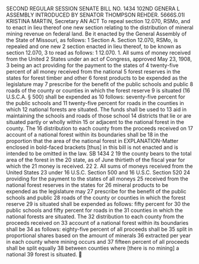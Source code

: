 SECOND REGULAR SESSION
SENATE BILL NO. 1434
102ND GENERA L ASSEMBLY
INTRODUCED BY SENATOR THOMPSON REHDER.
5666S.01I KRISTINA MARTIN, Secretary
AN ACT
To repeal section 12.070, RSMo, and to enact in lieu thereof one new section relating to the
distribution of mineral mining revenue on federal land.
Be it enacted by the General Assembly of the State of Missouri, as follows:
1 Section A. Section 12.070, RSMo, is repealed and one new
2 section enacted in lieu thereof, to be known as section 12.070,
3 to read as follows:
1 12.070. 1. All sums of money received from the United
2 States under an act of Congress, approved May 23, 1908,
3 being an act providing for the payment to the states of
4 twenty-five percent of all money received from the national
5 forest reserves in the states for forest timber and other
6 forest products to be expended as the legislature may
7 prescribe for the benefit of the public schools and public
8 roads of the county or counties in which the forest reserve
9 is situated (16 U.S.C.A. § 500) shall be expended as
10 follows: seventy-five percent for the public schools and
11 twenty-five percent for roads in the counties in which
12 national forests are situated. The funds shall be used to
13 aid in maintaining the schools and roads of those school
14 districts that lie or are situated partly or wholly within
15 or adjacent to the national forest in the county. The
16 distribution to each county from the proceeds received on
17 account of a national forest within its boundaries shall be
18 in the proportion that the area of the national forest in
EXPLANATION-Matter enclosed in bold-faced brackets [thus] in this bill is not enacted
and is intended to be omitted in the law.
SB 1434 2
19 the county bears to the total area of the forest in the
20 state, as of June thirtieth of the fiscal year for which the
21 money is received.
22 2. All sums of moneys received from the United States
23 under 16 U.S.C. Section 500 and 16 U.S.C. Section 520
24 providing for the payment to the states of all moneys
25 received from the national forest reserves in the states for
26 mineral products to be expended as the legislature may
27 prescribe for the benefit of the public schools and public
28 roads of the county or counties in which the forest reserve
29 is situated shall be expended as follows: fifty percent for
30 the public schools and fifty percent for roads in the
31 counties in which the national forests are situated. The
32 distribution to each county from the proceeds received on
33 account of a national forest within its boundaries shall be
34 as follows: eighty-five percent of all proceeds shall be
35 split in proportional shares based on the amount of minerals
36 extracted per year in each county where mining occurs and
37 fifteen percent of all proceeds shall be split equally
38 between counties where [there is no mining] a national
39 forest is situated.
